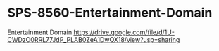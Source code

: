 # SPS-8560-Entertainment-Domain
Entertainment Domain
https://drive.google.com/file/d/1U-CWDzO0RRL77JdP_PLAB0ZeA1DwQX18/view?usp=sharing
